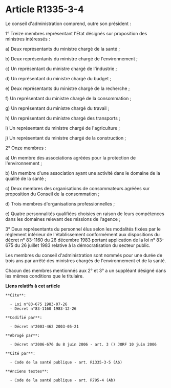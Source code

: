 # Article R1335-3-4

Le conseil d'administration comprend, outre son président :

1° Treize membres représentant l'Etat désignés sur proposition des ministres intéressés :

a) Deux représentants du ministre chargé de la santé ;

b) Deux représentants du ministre chargé de l'environnement ;

c) Un représentant du ministre chargé de l'industrie ;

d) Un représentant du ministre chargé du budget ;

e) Deux représentants du ministre chargé de la recherche ;

f) Un représentant du ministre chargé de la consommation ;

g) Un représentant du ministre chargé du travail ;

h) Un représentant du ministre chargé des transports ;

i) Un représentant du ministre chargé de l'agriculture ;

j) Un représentant du ministre chargé de la construction ;

2° Onze membres :

a) Un membre des associations agréées pour la protection de l'environnement ;

b) Un membre d'une association ayant une activité dans le domaine de la qualité de la santé ;

c) Deux membres des organisations de consommateurs agréées sur proposition du Conseil de la consommation ;

d) Trois membres d'organisations professionnelles ;

e) Quatre personnalités qualifiées choisies en raison de leurs compétences dans les domaines relevant des missions de
l'agence ;

3° Deux représentants du personnel élus selon les modalités fixées par le règlement intérieur de l'établissement conformément
aux dispositions du décret n° 83-1160 du 26 décembre 1983 portant application de la loi n° 83-675 du 26 juillet 1983 relative
à la démocratisation du secteur public.

Les membres du conseil d'administration sont nommés pour une durée de trois ans par arrêté des ministres chargés de
l'environnement et de la santé.

Chacun des membres mentionnés aux 2° et 3° a un suppléant désigné dans les mêmes conditions que le titulaire.

**Liens relatifs à cet article**

	**Cite**:

	  - Loi n°83-675 1983-07-26
	  - Décret n°83-1160 1983-12-26

	**Codifié par**:

	  - Décret n°2003-462 2003-05-21

	**Abrogé par**:

	  - Décret n°2006-676 du 8 juin 2006 - art. 3 () JORF 10 juin 2006

	**Cité par**:

	  - Code de la santé publique - art. R1335-3-5 (Ab)

	**Anciens textes**:

	  - Code de la santé publique - art. R795-4 (Ab)
